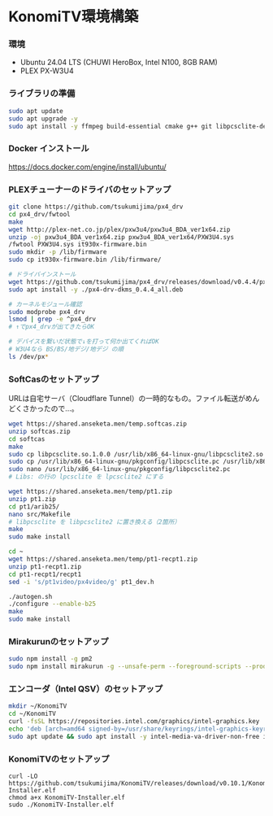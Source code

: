 # KonomiTV環境構築

### 環境

* Ubuntu 24.04 LTS (CHUWI HeroBox, Intel N100, 8GB RAM)
* PLEX PX-W3U4


### ライブラリの準備

```bash
sudo apt update
sudo apt upgrade -y
sudo apt install -y ffmpeg build-essential cmake g++ git libpcsclite-dev nodejs npm lshw curl pkg-config automake autoconf
```

### Docker インストール

https://docs.docker.com/engine/install/ubuntu/


### PLEXチューナーのドライバのセットアップ

```bash
git clone https://github.com/tsukumijima/px4_drv
cd px4_drv/fwtool
make
wget http://plex-net.co.jp/plex/pxw3u4/pxw3u4_BDA_ver1x64.zip 
unzip -oj pxw3u4_BDA_ver1x64.zip pxw3u4_BDA_ver1x64/PXW3U4.sys
/fwtool PXW3U4.sys it930x-firmware.bin
sudo mkdir -p /lib/firmware
sudo cp it930x-firmware.bin /lib/firmware/

# ドライバインストール
wget https://github.com/tsukumijima/px4_drv/releases/download/v0.4.4/px4-drv-dkms_0.4.4_all.deb
sudo apt install -y ./px4-drv-dkms_0.4.4_all.deb

# カーネルモジュール確認
sudo modprobe px4_drv
lsmod | grep -e ^px4_drv
# ↑でpx4_drvが出てきたらOK

# デバイスを繋いだ状態で↓を打って何か出てくればOK
# W3U4なら BS/BS/地デジ/地デジ の順
ls /dev/px*
```


### SoftCasのセットアップ

URLは自宅サーバ（Cloudflare Tunnel）の一時的なもの。ファイル転送がめんどくさかったので…。

```bash
wget https://shared.anseketa.men/temp.softcas.zip
unzip softcas.zip
cd softcas
make
sudo cp libpcsclite.so.1.0.0 /usr/lib/x86_64-linux-gnu/libpcsclite2.so
sudo cp /usr/lib/x86_64-linux-gnu/pkgconfig/libpcsclite.pc /usr/lib/x86_64-linux-gnu/pkgconfig/libpcsclite2.pc
sudo nano /usr/lib/x86_64-linux-gnu/pkgconfig/libpcsclite2.pc
# Libs: の行の lpcsclite を lpcsclite2 にする
```

```bash
wget https://shared.anseketa.men/temp/pt1.zip
unzip pt1.zip
cd pt1/arib25/
nano src/Makefile
# libpcsclite を libpcsclite2 に置き換える（2箇所）
make
sudo make install

cd ~
wget https://shared.anseketa.men/temp/pt1-recpt1.zip
unzip pt1-recpt1.zip
cd pt1-recpt1/recpt1
sed -i 's/pt1video/px4video/g' pt1_dev.h

./autogen.sh
./configure --enable-b25
make
sudo make install
```


### Mirakurunのセットアップ

```bash
sudo npm install -g pm2
sudo npm install mirakurun -g --unsafe-perm --foreground-scripts --production
```


### エンコーダ（Intel QSV）のセットアップ

```bash
mkdir ~/KonomiTV
cd ~/KonomiTV
curl -fsSL https://repositories.intel.com/graphics/intel-graphics.key | sudo gpg --dearmor --yes -o /usr/share/keyrings/intel-graphics-keyring.gpg
echo 'deb [arch=amd64 signed-by=/usr/share/keyrings/intel-graphics-keyring.gpg] https://repositories.intel.com/graphics/ubuntu jammy arc' | sudo tee /etc/apt/sources.list.d/intel-graphics.list > /dev/null
sudo apt update && sudo apt install -y intel-media-va-driver-non-free intel-opencl-icd libmfxgen1
```


### KonomiTVのセットアップ

```
curl -LO https://github.com/tsukumijima/KonomiTV/releases/download/v0.10.1/KonomiTV-Installer.elf
chmod a+x KonomiTV-Installer.elf
sudo ./KonomiTV-Installer.elf
```
